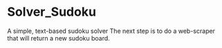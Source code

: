 # Solver_Sudoku
A simple, text-based sudoku solver
The next step is to do a web-scraper that will return a new sudoku board.
